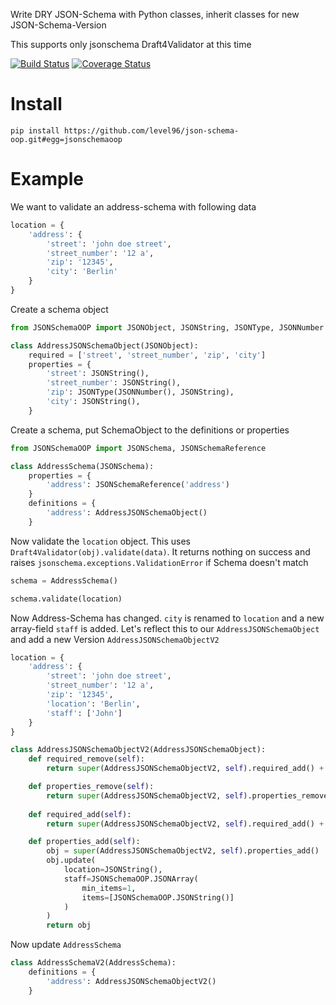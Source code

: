 Write DRY JSON-Schema with Python classes, inherit classes for new JSON-Schema-Version   

This supports only jsonschema Draft4Validator at this time

[![Build Status](https://travis-ci.org/level96/json-schema-oop.svg?branch=master)](https://travis-ci.org/level96/json-schema-oop)
[![Coverage Status](https://coveralls.io/repos/github/level96/json-schema-oop/badge.svg?branch=master)](https://coveralls.io/github/level96/json-schema-oop?branch=master)



# Install 

    pip install https://github.com/level96/json-schema-oop.git#egg=jsonschemaoop
    
# Example

We want to validate an address-schema with following data


```python
location = {
    'address': {
        'street': 'john doe street', 
        'street_number': '12 a', 
        'zip': '12345',
        'city': 'Berlin'
    }
}
```


Create a schema object

```python
from JSONSchemaOOP import JSONObject, JSONString, JSONType, JSONNumber 

class AddressJSONSchemaObject(JSONObject):
    required = ['street', 'street_number', 'zip', 'city']
    properties = {
        'street': JSONString(),
        'street_number': JSONString(),
        'zip': JSONType(JSONNumber(), JSONString),
        'city': JSONString(),
    }
```

Create a schema, put SchemaObject to the definitions or properties 


```python
from JSONSchemaOOP import JSONSchema, JSONSchemaReference

class AddressSchema(JSONSchema):
    properties = {
        'address': JSONSchemaReference('address')
    }
    definitions = {
        'address': AddressJSONSchemaObject()
    }
```

Now validate the `location` object.
This uses `Draft4Validator(obj).validate(data)`. It returns nothing on success and raises `jsonschema.exceptions.ValidationError` if Schema doesn't match

```python
schema = AddressSchema()

schema.validate(location)
```


Now Address-Schema has changed. `city` is renamed to `location` and a new array-field `staff` is added.
Let's reflect this to our `AddressJSONSchemaObject` and add a new Version `AddressJSONSchemaObjectV2`

```Python
location = {
    'address': {
        'street': 'john doe street', 
        'street_number': '12 a', 
        'zip': '12345',
        'location': 'Berlin',
        'staff': ['John']
    }
}
```

```python
class AddressJSONSchemaObjectV2(AddressJSONSchemaObject):
    def required_remove(self):
        return super(AddressJSONSchemaObjectV2, self).required_add() + ['city']

    def properties_remove(self):
        return super(AddressJSONSchemaObjectV2, self).properties_remove() + ['city']
       
    def required_add(self):
        return super(AddressJSONSchemaObjectV2, self).required_add() + ['location']

    def properties_add(self):
        obj = super(AddressJSONSchemaObjectV2, self).properties_add()
        obj.update(
            location=JSONString(),
            staff=JSONSchemaOOP.JSONArray(
                min_items=1,
                items=[JSONSchemaOOP.JSONString()]
            )
        )
        return obj
```

Now update `AddressSchema`

```python
class AddressSchemaV2(AddressSchema):
    definitions = {
        'address': AddressJSONSchemaObjectV2()
    }
```
